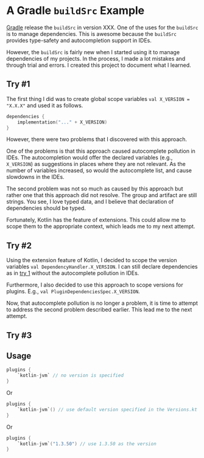 # A Gradle `buildSrc` Example

[Gradle](https://gradle.org/) release the `buildSrc` in version XXX.
One of the uses for the `buildSrc` is to manage dependencies.
This is awesome because the `buildSrc` provides type-safety and autocompletion support in IDEs.

However, the `buildSrc` is fairly new when I started using it to manage dependencies of my projects.
In the process, I made a lot mistakes and through trial and errors.
I created this project to document what I learned.

## Try #1

The first thing I did was to create global scope variables `val X_VERSION = "X.X.X"` and used it as follows.

```kotlin
dependencies {
    implementation("..." + X_VERSION)
}
```

However, there were two problems that I discovered with this approach.

One of the problems is that this approach caused autocomplete pollution in IDEs.
The autocompletion would offer the declared variables (e.g., `X_VERSION`) as suggestions in places where they are not relevant.
As the number of variables increased, so would the autocomplete list, and cause slowdowns in the IDEs.

The second problem was not so much as caused by this approach but rather one that this approach did not resolve.
The group and artifact are still strings.
You see, I love typed data, and I believe that declaration of dependencies should be typed.

Fortunately, Kotlin has the feature of extensions.
This could allow me to scope them to the appropriate context, which leads me to my next attempt.

## Try #2

Using the extension feature of Kotlin, I decided to scope the version variables `val DependencyHandler.X_VERSION`.
I can still declare dependencies as in [try 1](#try-1) without the autocomplete pollution in IDEs.

Furthermore, I also decided to use this approach to scope versions for plugins.
E.g., `val PluginDependenciesSpec.X_VERSION`.

Now, that autocomplete pollution is no longer a problem, it is time to attempt to address the second problem described earlier.
This lead me to the next attempt.

## Try #3

## Usage

```kotlin
plugins {
    `kotlin-jvm` // no version is specified
}
```

Or

```kotlin
plugins {
    `kotlin-jvm`() // use default version specified in the Versions.kt file
}
```

Or

```kotlin
plugins {
    `kotlin-jvm`("1.3.50") // use 1.3.50 as the version
}
```
